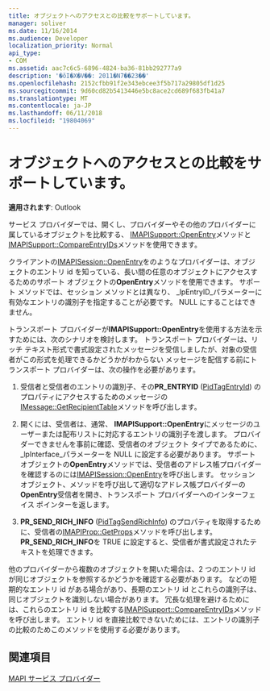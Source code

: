 ```yaml
---
title: オブジェクトへのアクセスとの比較をサポートしています。
manager: soliver
ms.date: 11/16/2014
ms.audience: Developer
localization_priority: Normal
api_type:
- COM
ms.assetid: aac7c6c5-6896-4824-ba36-81bb292777a9
description: '�ŏI�X�V��: 2011�N7��23��'
ms.openlocfilehash: 2152cfbb91f2e343ebcee3f5b717a29805df1d25
ms.sourcegitcommit: 9d60cd82b5413446e5bc8ace2cd689f683fb41a7
ms.translationtype: MT
ms.contentlocale: ja-JP
ms.lasthandoff: 06/11/2018
ms.locfileid: "19804069"
---
```

# <a name="supporting-object-access-and-comparison"></a>オブジェクトへのアクセスとの比較をサポートしています。

  
  
**適用されます**: Outlook 
  
サービス プロバイダーでは、開くし、プロバイダーやその他のプロバイダーに属しているオブジェクトを比較する、 [IMAPISupport::OpenEntry](imapisupport-openentry.md)メソッドと[IMAPISupport::CompareEntryIDs](imapisupport-compareentryids.md)メソッドを使用できます。 
  
クライアントの[IMAPISession::OpenEntry](imapisession-openentry.md)をのようなプロバイダーは、オブジェクトのエントリ id を知っている、長い間の任意のオブジェクトにアクセスするためのサポート オブジェクトの**OpenEntry**メソッドを使用できます。 サポート メソッドでは、セッション メソッドとは異なり、 _lpEntryID_パラメーターに有効なエントリの識別子を指定することが必要です。 NULL にすることはできません。 
  
トランスポート プロバイダーが**IMAPISupport::OpenEntry**を使用する方法を示すためには、次のシナリオを検討します。 トランスポート プロバイダーは、リッチ テキスト形式で書式設定されたメッセージを受信しましたが、対象の受信者がこの形式を処理できるかどうかがわからない メッセージを配信する前にトランスポート プロバイダーは、次の操作を必要があります。
  
1. 受信者と受信者のエントリの識別子、その**PR_ENTRYID** ([PidTagEntryId](pidtagentryid-canonical-property.md)) のプロパティにアクセスするためのメッセージの[IMessage::GetRecipientTable](imessage-getrecipienttable.md)メソッドを呼び出します。
    
2. 開くには、受信者は、通常、 **IMAPISupport::OpenEntry**にメッセージのユーザーまたは配布リストに対応するエントリの識別子を渡します。 プロバイダーできませんを事前に確認、受信者のオブジェクト タイプであるために、 _lpInterface_パラメーターを NULL に設定する必要があります。 サポート オブジェクトの**OpenEntry**メソッドでは、受信者のアドレス帳プロバイダーを確認するのには[IMAPISession::OpenEntry](imapisession-openentry.md)を呼び出します。 セッション オブジェクト、メソッドを呼び出して適切なアドレス帳プロバイダーの**OpenEntry**受信者を開き、トランスポート プロバイダーへのインターフェイス ポインターを返します。 
    
3. **PR_SEND_RICH_INFO** ([PidTagSendRichInfo](pidtagsendrichinfo-canonical-property.md)) のプロパティを取得するために、受信者の[IMAPIProp::GetProps](imapiprop-getprops.md)メソッドを呼び出します。 **PR_SEND_RICH_INFO**を TRUE に設定すると、受信者が書式設定されたテキストを処理できます。 
    
他のプロバイダーから複数のオブジェクトを開いた場合は、2 つのエントリ id が同じオブジェクトを参照するかどうかを確認する必要があります。 などの短期的なエントリ id がある場合があり、長期のエントリ id とこれらの識別子は、同じオブジェクトを識別しない場合があります。 冗長な処理を避けるためには、これらのエントリ id を比較する[IMAPISupport::CompareEntryIDs](imapisupport-compareentryids.md)メソッドを呼び出します。 エントリ id を直接比較できないためには、エントリの識別子の比較のためこのメソッドを使用する必要があります。 
  
## <a name="see-also"></a>関連項目



[MAPI サービス プロバイダー](mapi-service-providers.md)

